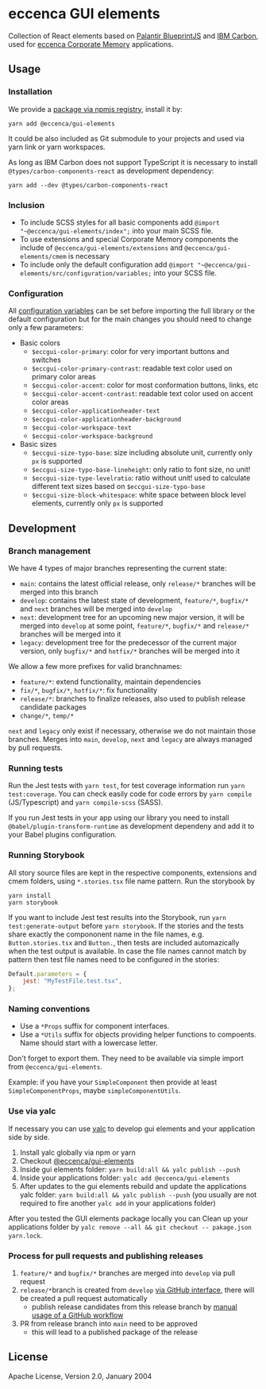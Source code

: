 # eccenca GUI elements

Collection of React elements based on [Palantir BlueprintJS](https://blueprintjs.com/) and [IBM Carbon](https://www.carbondesignsystem.com/), used for [eccenca Corporate Memory](https://eccenca.com/products/enterprise-knowledge-graph-platform-corporate-memory) applications.

## Usage

### Installation

We provide a [package via npmjs registry](https://www.npmjs.com/package/@eccenca/gui-elements), install it by:

```
yarn add @eccenca/gui-elements
```

It could be also included as Git submodule to your projects and used via yarn link or yarn workspaces.

As long as IBM Carbon does not support TypeScript it is necessary to install `@types/carbon-components-react` as development dependency:

```
yarn add --dev @types/carbon-components-react
```

### Inclusion

-   To include SCSS styles for all basic components add `@import "~@eccenca/gui-elements/index";` into your main SCSS file.
-   To use extensions and special Corporate Memory components the include of `@eccenca/gui-elements/extensions` and `@eccenca/gui-elements/cmem` is necessary
-   To include only the default configuration add `@import "~@eccenca/gui-elements/src/configuration/variables;` into your SCSS file.

### Configuration

All [configuration variables](https://github.com/eccenca/gui-elements/blob/develop/src/configuration/_variables.scss) can be set before importing the full library or the default configuration but for the main changes you should need to change only a few parameters:

-   Basic colors
    -   `$eccgui-color-primary`: color for very important buttons and switches
    -   `$eccgui-color-primary-contrast`: readable text color used on primary color areas
    -   `$eccgui-color-accent`: color for most conformation buttons, links, etc
    -   `$eccgui-color-accent-contrast`: readable text color used on accent color areas
    -   `$eccgui-color-applicationheader-text`
    -   `$eccgui-color-applicationheader-background`
    -   `$eccgui-color-workspace-text`
    -   `$eccgui-color-workspace-background`
-   Basic sizes
    -   `$eccgui-size-typo-base`: size including absolute unit, currently only `px` is supported
    -   `$eccgui-size-typo-base-lineheight`: only ratio to font size, no unit!
    -   `$eccgui-size-type-levelratio`: ratio without unit! used to calculate different text sizes based on `$eccgui-size-typo-base`
    -   `$eccgui-size-block-whitespace`: white space between block level elements, currently only `px` is supported

## Development

### Branch management

We have 4 types of major branches representing the current state:

-   `main`: contains the latest official release, only `release/*` branches will be merged into this branch
-   `develop`: contains the latest state of development, `feature/*`, `bugfix/*` and `next` branches will be merged into `develop`
-   `next`: development tree for an upcoming new major version, it will be merged into `develop` at some point, `feature/*`, `bugfix/*` and `release/*` branches will be merged into it
-   `legacy`: development tree for the predecessor of the current major version, only `bugfix/*` and `hotfix/*` branches will be merged into it

We allow a few more prefixes for valid branchnames:

-   `feature/*`: extend functionality, maintain dependencies
-   `fix/*`, `bugfix/*`, `hotfix/*`: fix functionality
-   `release/*`: branches to finalize releases, also used to publish release candidate packages
-   `change/*`, `temp/*`

`next` and `legacy` only exist if necessary, otherwise we do not maintain those branches. Merges into `main`, `develop`, `next` and `legacy` are always managed by pull requests.

### Running tests

Run the Jest tests with `yarn test`, for test coverage information run `yarn test:coverage`.
You can check easily code for code errors by `yarn compile` (JS/Typescript) and `yarn compile-scss` (SASS).

If you run Jest tests in your app using our library you need to install `@babel/plugin-transform-runtime` as development dependeny and add it to your Babel plugins configuration.

### Running Storybook

All story source files are kept in the respective components, extensions and cmem folders, using `*.stories.tsx` file name pattern.
Run the storybook by

```
yarn install
yarn storybook
```

If you want to include Jest test results into the Storybook, run `yarn test:generate-output` before `yarn storybook`.
If the stories and the tests share exactly the compononent name in the file names, e.g. `Button.stories.tsx` and `Button.`, then tests are included automazically when the test output is available.
In case the file names cannot match by pattern then test file names need to be configured in the stories:

```javascript
Default.parameters = {
    jest: "MyTestFile.test.tsx",
};
```

### Naming conventions

-   Use a `*Props` suffix for component interfaces.
-   Use a `*Utils` suffix for objects providing helper functions to compoents.
    Name should start with a lowercase letter.

Don't forget to export them.
They need to be available via simple import from `@eccenca/gui-elements`.

Example: if you have your `SimpleComponent` then provide at least `SimpleComponentProps`, maybe `simpleComponentUtils`.

### Use via yalc

If necessary you can use [yalc](https://github.com/wclr/yalc) to develop gui elements and your application side by side.

1. Install yalc globally via npm or yarn
2. Checkout [@eccenca/gui-elements](https://github.com/eccenca/gui-elements)
3. Inside gui elements folder: `yarn build:all && yalc publish --push`
4. Inside your applications folder: `yalc add @eccenca/gui-elements`
5. After updates to the gui elements rebuild and update the applications yalc folder: `yarn build:all && yalc publish --push` (you usually are not required to fire another `yalc add` in your applications folder)

After you tested the GUI elements package locally you can Clean up your applications folder by `yalc remove --all && git checkout -- pakage.json yarn.lock`.

### Process for pull requests and publishing releases

1. `feature/*` and `bugfix/*` branches are merged into `develop` via pull request
2. `release/*`branch is created from `develop` [via GitHub interface](https://github.com/eccenca/gui-elements/actions/workflows/release-branch.yml), there will be created a pull request automatically
    - publish release candidates from this release branch by [manual usage of a GitHub workflow](https://github.com/eccenca/gui-elements/actions/workflows/release-candidate.yml)
3. PR from release branch into `main` need to be approved
    - this will lead to a published package of the release

## License

Apache License, Version 2.0, January 2004
